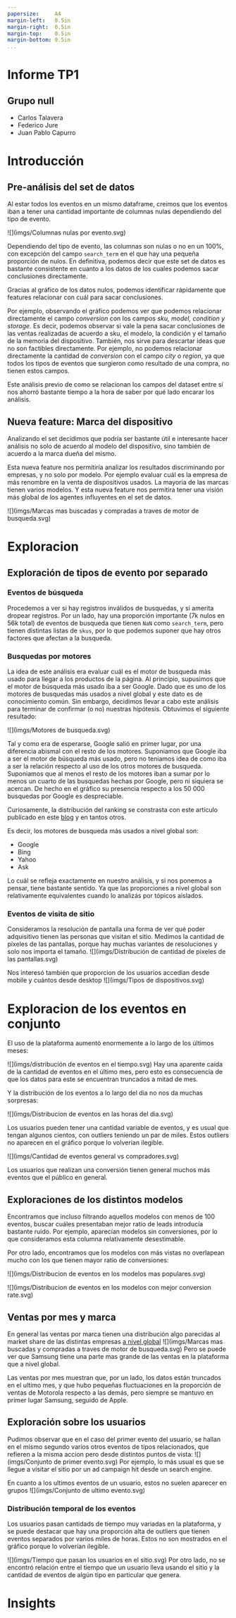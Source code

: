 ```yaml
---
papersize:     A4
margin-left:   0.5in
margin-right:  0.5in
margin-top:    0.5in
margin-bottom: 0.5in
...
```


<div class="caratula">
    <h1>Informe TP1</h1>
    <h2>Grupo null</h2>
    <ul>
        <li>Carlos Talavera</li>
        <li>Federico Jure</li>
        <li>Juan Pablo Capurro</li>
    </ul>
</div>


# Introducción 

## Pre-análisis del set de datos

Al estar todos los eventos en un mismo dataframe, creimos que los eventos iban a tener una cantidad importante de columnas nulas dependiendo del tipo de evento.

![](imgs/Columnas nulas por evento.svg)

Dependiendo del tipo de evento, las columnas son nulas o no en un 100%, con excepción del campo `search_term` en el que hay una pequeña proporción de nulos. En definitiva, podemos decir que este set de datos es bastante consistente en cuanto a los datos de los cuales podemos sacar conclusiones directamente.

Gracias al gráfico de los datos nulos, podemos identificar rápidamente que features relacionar con cuál para sacar conclusiones. 

Por ejemplo, observando el gráfico podemos ver que podemos relacionar directamente el campo _conversion_ con los campos _sku, model, condition y storage_. Es decir, podemos observar si vale la pena sacar conclusiones de las ventas realizadas de acuerdo a sku, el modelo, la condición y el tamaño de la memoria del dispositivo. 
También, nos sirve para descartar ideas que no son factibles directamente. Por ejemplo, no podemos relacionar directamente la cantidad de _conversion_ con el campo _city_ o _region_, ya que todos los tipos de eventos que surgieron como resultado de una compra, no tienen estos campos.

<!-- TODO: Relacionar esos campos propagando los datos de visited_site -->

Este análisis previo de como se relacionan los campos del dataset entre sí nos ahorró bastante tiempo a la hora de saber por qué lado encarar los análisis.

## Nueva feature: Marca del dispositivo

Analizando el set decidimos que podría ser bastante útil e interesante hacer análisis no solo de acuerdo al modelo del dispositivo, sino también de acuerdo a la marca dueña del mismo. 

Esta nueva feature nos permitiría analizar los resultados discriminando por empresas, y no solo por modelo. Por ejemplo evaluar cuál es la empresa de más renombre en la venta de dispositivos usados. La mayoria de las marcas tienen varios modelos. Y esta nueva feature nos permitira tener una visión más global de los agentes influyentes en el set de datos.

![](imgs/Marcas mas buscadas y compradas a traves de motor de busqueda.svg)

# Exploracion


## Exploración de tipos de evento por separado

### Eventos de búsqueda
Procedemos a ver si hay registros inválidos de busquedas, y si amerita dropear registros.
Por un lado, hay una proporción importante (7k nulos en 56k total) de eventos de busqueda que tienen `NaN` como `search_term`, pero tienen distintas listas de `skus`, por lo que podemos suponer que hay otros factores que afectan a la busqueda.

### Busquedas por motores

La idea de este análisis era evaluar cuál es el motor de busqueda más usado para llegar a los productos de la página. Al principio, supusimos que el motor de búsqueda más usado iba a ser Google. Dado que es uno de los motores de busquedas más usados a nivel global y este dato es de conocimiento común. Sin embargo, decidimos llevar a cabo este análisis para terminar de confirmar (o no) nuestras hipótesis. Obtuvimos el siguiente resultado:

![](imgs/Motores de busqueda.svg)

Tal y como era de esperarse, Google salió en primer lugar, por una diferencia abismal con el resto de los motores. Suponiamos que Google iba a ser el motor de búsqueda más usado, pero no teniamos idea de como iba a ser la relación respecto al uso de los otros motores de busqueda. Suponiamos que al menos el resto de los motores iban a sumar por lo menos un cuarto de las busquedas hechas por Google, pero ni siquiera se acercan. De hecho en el gráfico su presencia respecto a los 50 000 busquedas por Google es despreciable.

Curiosamente, la distribución del ranking se constrasta con este artículo publicado en este [blog](https://www.reliablesoft.net/top-10-search-engines-in-the-world/) y en tantos otros.

Es decir, los motores de busqueda más usados a nivel global son:
* Google
* Bing
* Yahoo
* Ask
  
Lo cuál se refleja exactamente en nuestro análisis, y si nos ponemos a pensar, tiene bastante sentido. Ya que las proporciones a nivel global son relativamente equivalentes cuando lo analizás por tópicos aislados.


### Eventos de visita de sitio
Consideramos la resolución de pantalla una forma de ver qué poder adquisitivo tienen las personas que visitan el sitio.
Medimos la cantidad de píxeles de las pantallas, porque hay muchas variantes de resoluciones y solo nos importa el tamaño.
![](imgs/Distribución de cantidad de pixeles de las pantallas.svg)

Nos interesó también que proporcion de los usuarios accedian desde mobile y cuántos desde desktop
![](imgs/Tipos de dispositivos.svg)

# Exploracion de los eventos en conjunto
El uso de la plataforma aumentó enormemente a lo largo de los últimos meses:

![](imgs/distribución de eventos en el tiempo.svg)
Hay una aparente caída de la cantidad de eventos en el último mes, pero esto es consecuencia de que los datos para este se encuentran truncados a mitad de mes.

Y la distribución de los eventos a lo largo del dia no nos da muchas sorpresas:

![](imgs/Distribucion de eventos en las horas del dia.svg)

Los usuarios pueden tener una cantidad variable de eventos, y es usual que tengan algunos cientos, con outliers teniendo un par de miles. Estos outliers no aparecen en el gráfico porque lo volverían ilegible.

![](imgs/Cantidad de eventos general vs compradores.svg)

Los usuarios que realizan una conversión tienen general muchos más eventos que el público en general.

## Exploraciones de los distintos modelos
Encontramos que incluso filtrando aquellos modelos con menos de 100 eventos, buscar cuáles presentaban mejor ratio de leads introducía bastante ruido. Por ejemplo, aparecían modelos sin conversiones, por lo que consideramos esta columna relativamente desestimable.

Por otro lado, encontramos que los modelos con más vistas no overlapean mucho con los que tienen mayor ratio de conversiones:

![](imgs/Distribucion de eventos en los modelos mas populares.svg)

![](imgs/Distribucion de eventos en los modelos con mejor conversion rate.svg)

## Ventas por mes y marca
En general las ventas por marca tienen una distribución algo parecidas al market share de las distintas empresas [a nivel global](https://www.statista.com/statistics/271496/global-market-share-held-by-smartphone-vendors-since-4th-quarter-2009/)
![](imgs/Marcas mas buscadas y compradas a traves de motor de busqueda.svg)
Pero se puede ver que Samsung tiene una parte mas grande de las ventas en la plataforma que a nivel global.

Las ventas por mes muestran que, por un lado, los datos están truncados en el ultimo mes, y que hubo pequeñas fluctuaciones en la proporción de ventas de Motorola respecto a las demás, pero siempre se mantuvo en primer lugar Samsung, seguido de Apple.

## Exploración sobre los usuarios

Pudimos observar que en el caso del primer evento del usuario, se hallan en el mismo segundo varios otros eventos de tipos relacionados, que refieren a la misma accion pero desde distintos puntos de vista:
![](imgs/Conjunto de primer evento.svg)
Por ejemplo, lo más usual es que se llegue a visitar el sitio por un ad campaign hit desde un search engine.

En cuanto a los ultimos eventos de un usuario, estos no suelen aparecer en grupos
![](imgs/Conjunto de ultimo evento.svg)

### Distribución temporal de los eventos

Los usuarios pasan cantidads de tiempo muy variadas en la plataforma, y se puede destacar que hay una proporción alta de outliers que tienen eventos separados por varios miles de horas. Estos no son mostrados en el gráfico porque lo volverían ilegible.

![](imgs/Tiempo que pasan los usuarios en el sitio.svg)
Por otro lado, no se encontró relación entre el tiempo que un usuario lleva usando el sitio y la cantidad de eventos de algún tipo en particular que genera.


# Insights
